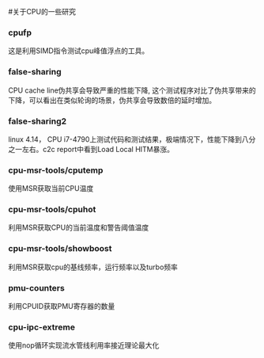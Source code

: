 #关于CPU的一些研究

### cpufp

这是利用SIMD指令测试cpu峰值浮点的工具。

### false-sharing
CPU cache line伪共享会导致严重的性能下降, 这个测试程序对比了伪共享带来的下降，可以看出在类似轮询的场景，伪共享会导致数倍的延时增加。

### false-sharing2
linux 4.14， CPU i7-4790上测试代码和测试结果，极端情况下，性能下降到八分之一左右。c2c report中看到Load Local HITM暴涨。

### cpu-msr-tools/cputemp
使用MSR获取当前CPU温度

### cpu-msr-tools/cpuhot
利用MSR获取CPU的当前温度和警告阈值温度

### cpu-msr-tools/showboost
利用MSR获取cpu的基线频率，运行频率以及turbo频率

### pmu-counters
利用CPUID获取PMU寄存器的数量

### cpu-ipc-extreme
使用nop循环实现流水管线利用率接近理论最大化
